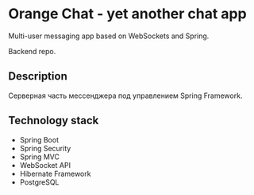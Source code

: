 # Orange Chat - yet another chat app

Multi-user messaging app based on WebSockets and Spring.

Backend repo.

## Description

Серверная часть мессенджера под управлением Spring Framework.

## Technology stack

- Spring Boot
- Spring Security
- Spring MVC
- WebSocket API
- Hibernate Framework
- PostgreSQL
